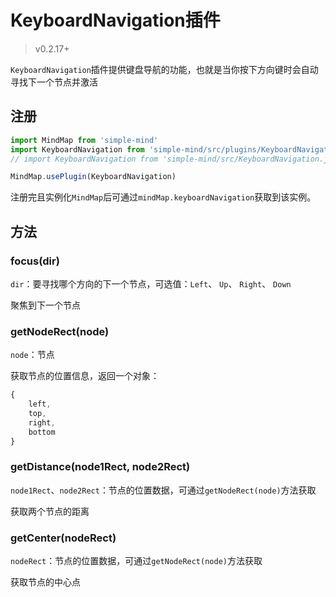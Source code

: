 # KeyboardNavigation插件

> v0.2.17+

`KeyboardNavigation`插件提供键盘导航的功能，也就是当你按下方向键时会自动寻找下一个节点并激活

## 注册

```js
import MindMap from 'simple-mind'
import KeyboardNavigation from 'simple-mind/src/plugins/KeyboardNavigation.js'
// import KeyboardNavigation from 'simple-mind/src/KeyboardNavigation.js' v0.6.0以下版本使用该路径

MindMap.usePlugin(KeyboardNavigation)
```

注册完且实例化`MindMap`后可通过`mindMap.keyboardNavigation`获取到该实例。

## 方法

### focus(dir)

`dir`：要寻找哪个方向的下一个节点，可选值：`Left`、 `Up`、 `Right`、 `Down`

聚焦到下一个节点

### getNodeRect(node)

`node`：节点

获取节点的位置信息，返回一个对象：

```js
{
    left,
    top,
    right,
    bottom
}
```

### getDistance(node1Rect, node2Rect)

`node1Rect`、`node2Rect`：节点的位置数据，可通过`getNodeRect(node)`方法获取

获取两个节点的距离

### getCenter(nodeRect)

`nodeRect`：节点的位置数据，可通过`getNodeRect(node)`方法获取

获取节点的中心点